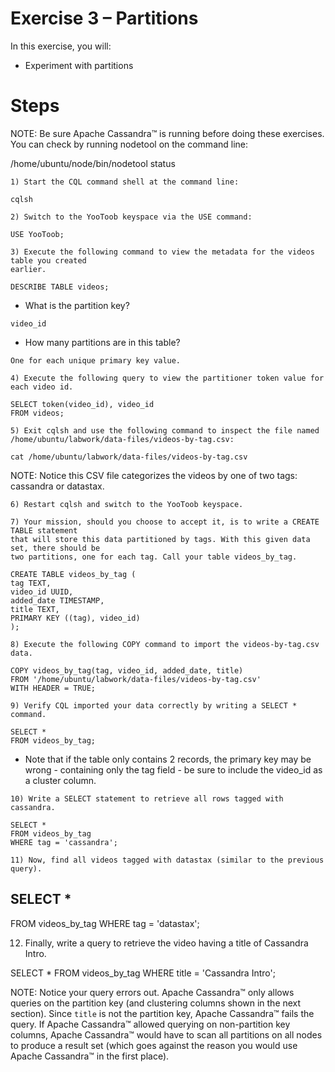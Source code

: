 # Exercise 3 – Partitions

In this exercise, you will:

- Experiment with partitions

# Steps

NOTE: Be sure Apache Cassandra™ is running before doing these exercises. You can check by
running nodetool on the command line:

/home/ubuntu/node/bin/nodetool status

```
1) Start the CQL command shell at the command line:
```
```
cqlsh
```
```
2) Switch to the YooToob keyspace via the USE command:
```
```
USE YooToob;
```
```
3) Execute the following command to view the metadata for the videos table you created
earlier.
```
```
DESCRIBE TABLE videos;
```
- What is the partition key?

```
video_id
```
- How many partitions are in this table?

```
One for each unique primary key value.
```
```
4) Execute the following query to view the partitioner token value for each video id.
```
```
SELECT token(video_id), video_id
FROM videos;
```

```
5) Exit cqlsh and use the following command to inspect the file named
/home/ubuntu/labwork/data-files/videos-by-tag.csv:
```
```
cat /home/ubuntu/labwork/data-files/videos-by-tag.csv
```
NOTE: Notice this CSV file categorizes the videos by one of two tags: cassandra or
datastax.

```
6) Restart cqlsh and switch to the YooToob keyspace.
```
```
7) Your mission, should you choose to accept it, is to write a CREATE TABLE statement
that will store this data partitioned by tags. With this given data set, there should be
two partitions, one for each tag. Call your table videos_by_tag.
```
```
CREATE TABLE videos_by_tag (
tag TEXT,
video_id UUID,
added_date TIMESTAMP,
title TEXT,
PRIMARY KEY ((tag), video_id)
);
```
```
8) Execute the following COPY command to import the videos-by-tag.csv data.
```
```
COPY videos_by_tag(tag, video_id, added_date, title)
FROM '/home/ubuntu/labwork/data-files/videos-by-tag.csv'
WITH HEADER = TRUE;
```
```
9) Verify CQL imported your data correctly by writing a SELECT * command.
```
```
SELECT *
FROM videos_by_tag;
```
- Note that if the table only contains 2 records, the primary key may be wrong -
    containing only the tag field - be sure to include the video_id as a cluster column.

```
10) Write a SELECT statement to retrieve all rows tagged with cassandra.
```
```
SELECT *
FROM videos_by_tag
WHERE tag = 'cassandra';
```
```
11) Now, find all videos tagged with datastax (similar to the previous query).
```

## SELECT *

FROM videos_by_tag
WHERE tag = 'datastax';

12) Finally, write a query to retrieve the video having a title of Cassandra Intro.

SELECT *
FROM videos_by_tag
WHERE title = 'Cassandra Intro';

NOTE: Notice your query errors out. Apache Cassandra™ only allows queries on the
partition key (and clustering columns shown in the next section). Since `title` is not the
partition key, Apache Cassandra™ fails the query. If Apache Cassandra™ allowed querying
on non-partition key columns, Apache Cassandra™ would have to scan all partitions on all
nodes to produce a result set (which goes against the reason you would use Apache
Cassandra™ in the first place).


